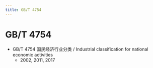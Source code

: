 ```yaml
---
title: GB/T 4754
---
```


# GB/T 4754

- GB/T 4754 国民经济行业分类 / Industrial classification for national economic activities
  - 2002, 2011, 2017

<!-- GB/T 4754—2017 http://www.stats.gov.cn/tjsj/tjbz/hyflbz/201710/P020171220358908336080.pdf -->
